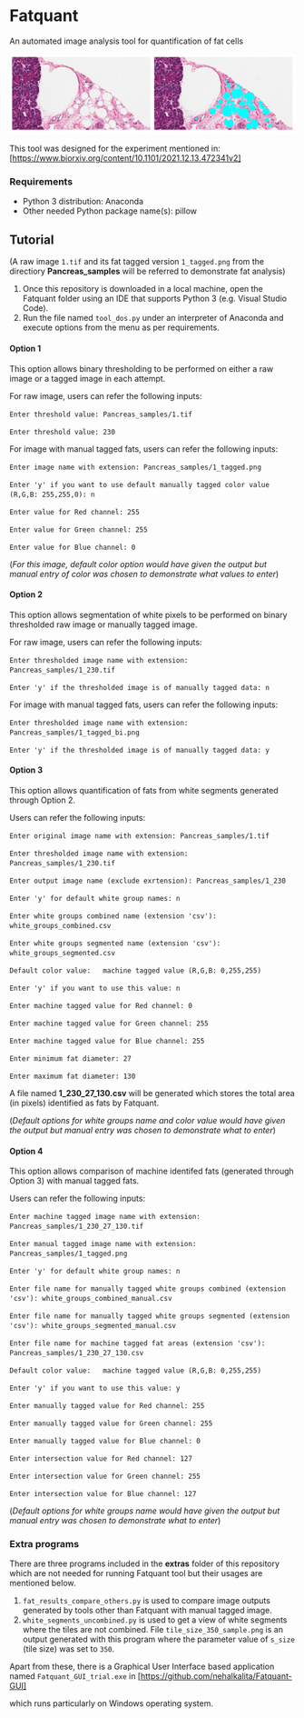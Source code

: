 # Fatquant
 An automated image analysis tool for quantification of fat cells

![alt text](Fatquant_readme_display.png)

This tool was designed for the experiment mentioned in:
[https://www.biorxiv.org/content/10.1101/2021.12.13.472341v2]

### Requirements
* Python 3 distribution: Anaconda
* Other needed Python package name(s): pillow 

## Tutorial
(A raw image `1.tif` and its fat tagged version `1_tagged.png` from the directiory **Pancreas_samples** will be referred to demonstrate fat analysis)

1) Once this repository is downloaded in a local machine, open the Fatquant folder using an IDE that supports Python 3 (e.g. Visual Studio Code).
2) Run the file named `tool_dos.py` under an interpreter of Anaconda and execute options from the menu as per requirements.

#### Option 1
This option allows binary thresholding to be performed on either a raw image or a tagged image in each attempt.

For raw image, users can refer the following inputs:

`Enter threshold value: Pancreas_samples/1.tif`

`Enter threshold value: 230`

For image with manual tagged fats, users can refer the following inputs:

`Enter image name with extension: Pancreas_samples/1_tagged.png`

`Enter 'y' if you want to use default manually tagged color value (R,G,B: 255,255,0): n`

`Enter value for Red channel: 255`

`Enter value for Green channel: 255`

`Enter value for Blue channel: 0`

(*For this image, default color option would have given the output but manual entry of color was chosen to demonstrate what values to enter*)

#### Option 2
This option allows segmentation of white pixels to be performed on binary thresholded raw image or manually tagged image.

For raw image, users can refer the following inputs:

`Enter thresholded image name with extension: Pancreas_samples/1_230.tif`

`Enter 'y' if the thresholded image is of manually tagged data: n`

For image with manual tagged fats, users can refer the following inputs:

`Enter thresholded image name with extension: Pancreas_samples/1_tagged_bi.png`

`Enter 'y' if the thresholded image is of manually tagged data: y`

#### Option 3
This option allows quantification of fats from white segments generated through Option 2.

Users can refer the following inputs:

`Enter original image name with extension: Pancreas_samples/1.tif`

`Enter thresholded image name with extension: Pancreas_samples/1_230.tif`

`Enter output image name (exclude exrtension): Pancreas_samples/1_230`

`Enter 'y' for default white group names: n`

`Enter white groups combined name (extension 'csv'): white_groups_combined.csv`

`Enter white groups segmented name (extension 'csv'): white_groups_segmented.csv`

`Default color value:  
machine tagged value (R,G,B: 0,255,255)`

`Enter 'y' if you want to use this value: n`

`Enter machine tagged value for Red channel: 0`

`Enter machine tagged value for Green channel: 255`

`Enter machine tagged value for Blue channel: 255`

`Enter minimum fat diameter: 27`

`Enter maximum fat diameter: 130`

A file named **1_230_27_130.csv** will be generated which stores the total area (in pixels) identified as fats by Fatquant.

(*Default options for white groups name and color value would have given the output but manual entry was chosen to demonstrate what to enter*)

#### Option 4
This option allows comparison of machine identifed fats (generated through Option 3) with manual tagged fats.

Users can refer the following inputs:

`Enter machine tagged image name with extension: Pancreas_samples/1_230_27_130.tif`

`Enter manual tagged image name with extension: Pancreas_samples/1_tagged.png`

`Enter 'y' for default white group names: n`

`Enter file name for manually tagged white groups combined (extension 'csv'): white_groups_combined_manual.csv`

`Enter file name for manually tagged white groups segmented (extension 'csv'): white_groups_segmented_manual.csv`

`Enter file name for machine tagged fat areas (extension 'csv'): Pancreas_samples/1_230_27_130.csv`

`Default color value:  
machine tagged value (R,G,B: 0,255,255)`

`Enter 'y' if you want to use this value: y`

`Enter manually tagged value for Red channel: 255`

`Enter manually tagged value for Green channel: 255`

`Enter manually tagged value for Blue channel: 0`

`Enter intersection value for Red channel: 127`

`Enter intersection value for Green channel: 255`

`Enter intersection value for Blue channel: 127`

(*Default options for white groups name would have given the output but manual entry was chosen to demonstrate what to enter*)

### Extra programs
There are three programs included in the **extras** folder of this repository which are not needed for running Fatquant tool but their usages are mentioned below.

1) `fat_results_compare_others.py` is used to compare image outputs generated by tools other than Fatquant with manual tagged image.
2) `white_segments_uncombined.py` is used to get a view of white segments where the tiles are not combined. File `tile_size_350_sample.png` is an output generated with this program where the parameter value of `s_size` (tile size) was set to `350`.



Apart from these, there is a Graphical User Interface based application named `Fatquant_GUI_trial.exe` in 
[https://github.com/nehalkalita/Fatquant-GUI]

which runs particularly on Windows operating system.
